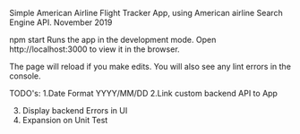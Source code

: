 Simple American Airline Flight Tracker App, using American airline Search Engine API. November 2019

npm start
Runs the app in the development mode.
Open http://localhost:3000 to view it in the browser.

The page will reload if you make edits.
You will also see any lint errors in the console.

TODO's:
1.Date Format YYYY/MM/DD
2.Link custom backend API to App

3. Display backend Errors in UI
4. Expansion on Unit Test

